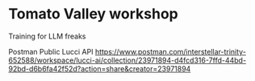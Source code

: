 # Tomato Valley workshop
Training for LLM freaks


Postman Public Lucci API
https://www.postman.com/interstellar-trinity-652588/workspace/lucci-ai/collection/23971894-d4fcd316-7ffd-44bd-92bd-d6b6fa42f52d?action=share&creator=23971894